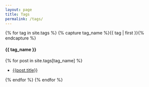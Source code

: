 ```yaml
---
layout: page
title: Tags
permalink: /tags/
---
```

<div class="tags">
{% for tag in site.tags %}
	{% capture tag_name %}{{ tag | first }}{% endcapture %}
	<h4 id="#{{ tag_name | slugize }}">{{ tag_name }}</h4>
	<a name="{{ tag_name | slugize }}"></a>
	{% for post in site.tags[tag_name] %}
	<ul>
		<li><a href="{{ root_url }}{{ post.url }}">{{post.title}}</a></li>
	</ul>
	{% endfor %}
{% endfor %}
</div>
